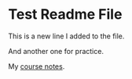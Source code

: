 # Test Readme File

This is a new line I added to the file.

And another one for practice.

My [course notes](./notes.txt).
